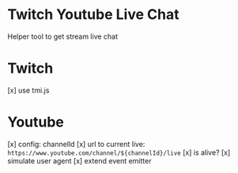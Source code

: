 # Twitch Youtube Live Chat

Helper tool to get stream live chat

# Twitch

[x] use tmi.js

# Youtube

[x] config: channelId
[x] url to current live: `https://www.youtube.com/channel/${channelId}/live`
[x] is alive?
[x] simulate user agent
[x] extend event emitter